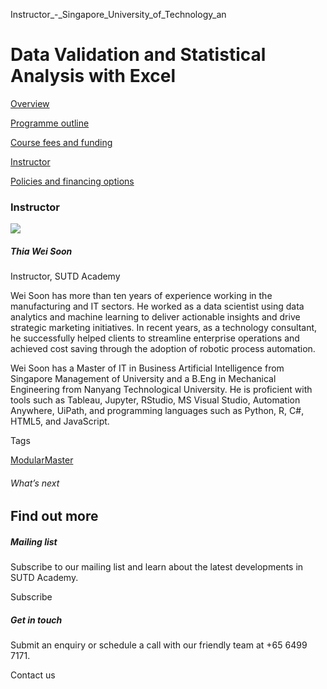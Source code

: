 Instructor_-_Singapore_University_of_Technology_an



Data Validation and Statistical Analysis with Excel
===================================================

[Overview](/course/data-validation-and-statistical-analysis-with-excel/#tabs)

[Programme outline](/course/data-validation-and-statistical-analysis-with-excel/programme-outline/#tabs)

[Course fees and funding](/course/data-validation-and-statistical-analysis-with-excel/course-fees-and-funding/#tabs)

[Instructor](/course/data-validation-and-statistical-analysis-with-excel/instructor/#tabs)

[Policies and financing options](/course/data-validation-and-statistical-analysis-with-excel/policies-and-financing-options/#tabs)

### Instructor

![](https://www.sutd.edu.sg/wp-content/uploads/2024/12/thia-wei-soon_9301726.jpg?w=207)

##### **Thia Wei Soon**

Instructor, SUTD Academy

Wei Soon has more than ten years of experience working in the manufacturing and IT sectors. He worked as a data scientist using data analytics and machine learning to deliver actionable insights and drive strategic marketing initiatives. In recent years, as a technology consultant, he successfully helped clients to streamline enterprise operations and achieved cost saving through the adoption of robotic process automation.

Wei Soon has a Master of IT in Business Artificial Intelligence from Singapore Management of University and a B.Eng in Mechanical Engineering from Nanyang Technological University. He is proficient with tools such as Tableau, Jupyter, RStudio, MS Visual Studio, Automation Anywhere, UiPath, and programming languages such as Python, R, C#, HTML5, and JavaScript.

Tags

[ModularMaster](/admissions/academy/courses-and-modules/?academy-type-course=792)

###### What’s next

Find out more
-------------

##### Mailing list

Subscribe to our mailing list and learn about the latest developments in SUTD Academy.

Subscribe

##### Get in touch

Submit an enquiry or schedule a call with our friendly team at +65 6499 7171.

Contact us

